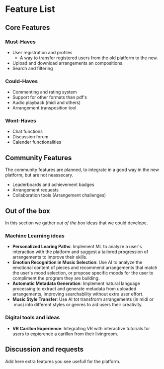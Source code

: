 # Feature List

## Core Features

### Must-Haves

- User registration and profiles
  - A way to transfer registered users from the old platform to the new.
- Upload and download arrangements an compositions.
- Search and filtering

### Could-Haves

- Commenting and rating system
- Support for other formats than pdf's
- Audio playback (midi and others)
- Arrangement transposition tool

### Wont-Haves

- Chat functions
- Discussion forum
- Calender functionalities

## Community Features

The community features are planned, to integrate in a good way in the new platform, but are not neassecary.

- Leaderboards and achievement badges
- Arrangement requests
- Collaboration tools (Arrangement challenges)

## Out of the box

In this section we gather _out of the box_ ideas that we could develope.

### Machine Learning ideas

- **Personalized Learing Paths**: Implement ML to analyze a user's interaction with the platform and suggest a tailored progression of arrangements to improve their skills.
- **Emotion Recognition in Music Selection**: Use AI to analyze the emotional content of pieces and recommend arrangements that match the user's mood selection, or propose specific moods for the user to compliment the program they are building.
- **Automatic Metadata Generation**: Implement natural language processing to extract and generate metadata from uploaded arrangements, improving searchability without extra user effort.
- **Music Style Transfer**: Use AI tot transfrorm arrangements (in midi or .mus) into different styles or genres to aid users their creativity.

### Digital tools and ideas

- **VR Carillon Experience**: Integrating VR with interactive tutorials for users to expierence a carillon from their livingroom.

## Discussion and requests

Add here extra features you see usefull for the platform.
